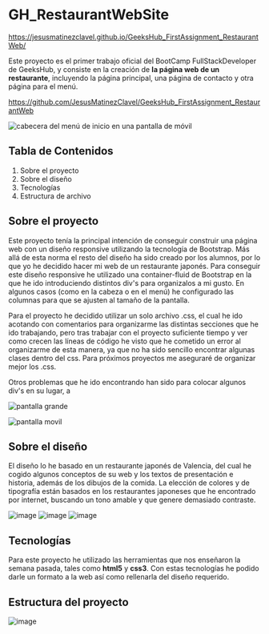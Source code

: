 # GH_RestaurantWebSite

https://jesusmatinezclavel.github.io/GeeksHub_FirstAssignment_RestaurantWeb/



Este proyecto es el primer trabajo oficial del BootCamp FullStackDeveloper de GeeksHub, y consiste en la creación de **la página web de un restaurante**, incluyendo la página principal, una página de contacto y otra página para el menú.

https://github.com/JesusMatinezClavel/GeeksHub_FirstAssignment_RestaurantWeb

![**cabecera del menú de inicio en una pantalla de móvil**](https://github.com/JesusMatinezClavel/GeeksHub_FirstAssignment_RestaurantWeb/assets/157738112/38fec55f-7872-4650-92f8-da2ad46d2545)

## Tabla de Contenidos

1. Sobre el proyecto
2. Sobre el diseño
3. Tecnologías
4. Estructura de archivo


## Sobre el proyecto

Este proyecto tenía la principal intención de conseguir construir una página web con un diseño responsive utilizando la tecnología de Bootstrap. Más allá de esta norma el resto del diseño ha sido creado por los alumnos, por lo que yo he decidido hacer mi web de un restaurante japonés.
Para conseguir este diseño responsive he utilizado una container-fluid de Bootstrap en la que he ido introduciendo distintos div's para organizalos a mi gusto.
En algunos casos (como en la cabeza o en el menú) he configurado las columnas para que se ajusten al tamaño de la pantalla.

Para el proyecto he decidido utilizar un solo archivo .css, el cual he ido acotando con comentarios para organizarme las distintas secciones que he ido trabajando, pero tras trabajar con el proyecto suficiente tiempo y ver como crecen las líneas de código he visto que he cometido un error al organizarme de esta manera, ya que no ha sido sencillo encontrar algunas clases dentro del css.
Para próximos proyectos me aseguraré de organizar mejor los .css.

Otros problemas que he ido encontrando han sido para colocar algunos div's en su lugar, a

![pantalla grande](https://github.com/JesusMatinezClavel/GeeksHub_FirstAssignment_RestaurantWeb/assets/157738112/7257e0e5-da80-498e-8052-89a7a3270cec)

![pantalla movil](https://github.com/JesusMatinezClavel/GeeksHub_FirstAssignment_RestaurantWeb/assets/157738112/b787b3d9-e277-43cb-b7e4-d21aae02256b)

## Sobre el diseño

El diseño lo he basado en un restaurante japonés de Valencia, del cual he cogido algunos conceptos de su web y los textos de presentación e historia, además de los dibujos de la comida.
La elección de colores y de tipografía están basados en los restaurantes japoneses que he encontrado por internet, buscando un tono amable y que genere demasiado contraste.

![image](https://github.com/JesusMatinezClavel/GeeksHub_FirstAssignment_RestaurantWeb/assets/157738112/e0cf36e8-b9f3-4930-a7ba-0f3d4cb79d88)
![image](https://github.com/JesusMatinezClavel/GeeksHub_FirstAssignment_RestaurantWeb/assets/157738112/920e5849-dd64-49fb-8e8f-f3b2ec81b51c)
![image](https://github.com/JesusMatinezClavel/GeeksHub_FirstAssignment_RestaurantWeb/assets/157738112/3ee991bf-e2ff-4bfd-8b09-a501629b9e29)

## Tecnologías

Para este proyecto he utilizado las herramientas que nos enseñaron la semana pasada, tales como **html5** y **css3**. Con estas tecnologías he podido darle un formato a la web así como rellenarla del diseño requerido.

## Estructura del proyecto

![image](https://github.com/JesusMatinezClavel/GeeksHub_FirstAssignment_RestaurantWeb/assets/157738112/bf3abe96-d070-49ff-8dfe-5b585fdd82ff)


